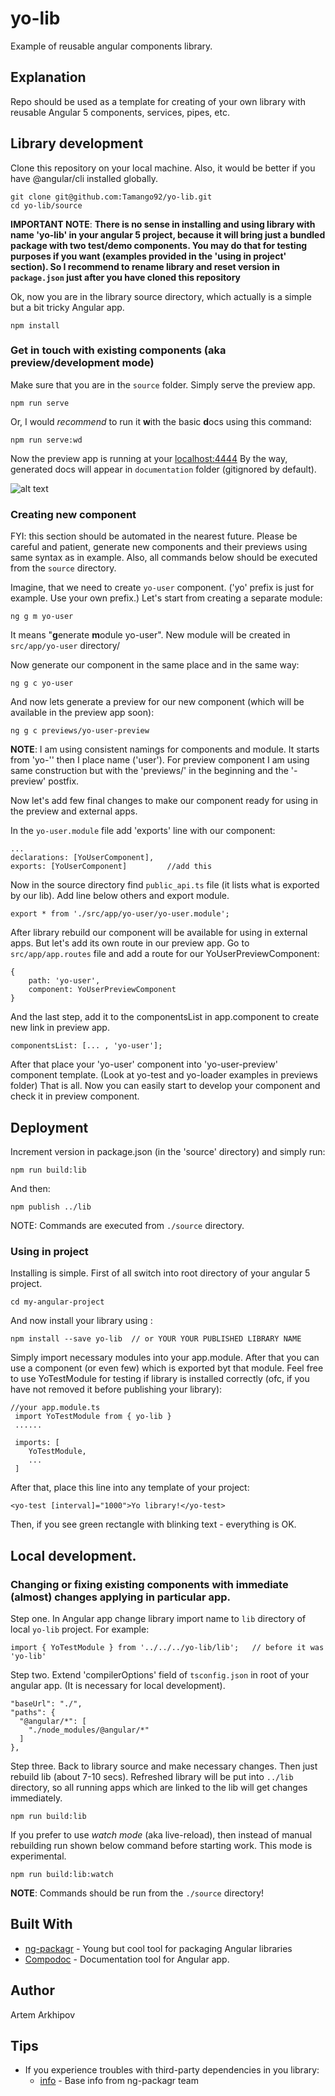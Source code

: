# yo-lib

Example of reusable angular components library.

## Explanation

Repo should be used as a template for creating of your own library with reusable
Angular 5 components, services, pipes, etc.

## Library development

Clone this repository on your local machine. Also, it would be better
if you have @angular/cli installed globally.

```
git clone git@github.com:Tamango92/yo-lib.git
cd yo-lib/source
```

**IMPORTANT NOTE**: **There is no sense in installing and using library with name 'yo-lib' in your angular 5 project, because it
will bring just a bundled package with two test/demo components. You may do that for testing
purposes if you want (examples provided in the 'using in project' section).
So I recommend to rename library and reset version in `package.json` just after you have cloned this repository**

Ok, now you are in the library source directory, which actually is a simple but a bit tricky Angular app.

```
npm install
```

### Get in touch with existing components (aka preview/development mode)

Make sure that you are in the `source` folder. Simply serve the preview app.

```
npm run serve
```

Or, I would *recommend* to run it **w**ith the basic **d**ocs using this command:

```
npm run serve:wd
```

Now the preview app is running at your [localhost:4444](http://localhost:4444)
By the way, generated docs will appear in `documentation` folder (gitignored by default).

![alt text](https://imgur.com/download/rvIz8He)

### Creating new component

FYI: this section should be automated in the nearest future.
Please be careful and patient, generate new components and their previews using same syntax as in example.
Also, all commands below should be executed from the `source` directory.

Imagine, that we need to create `yo-user` component. ('yo' prefix is just for example. Use your own prefix.)
Let's start from creating a separate module:
```
ng g m yo-user
```
It means "**g**enerate **m**odule yo-user". New module will be created in `src/app/yo-user` directory/

Now generate our component in the same place and in the same way:

```
ng g c yo-user
```

And now lets generate a preview for our new component (which will be available in the
preview app soon):
```
ng g c previews/yo-user-preview
```

 **NOTE**: I am using consistent namings for components and module. It starts from 'yo-''
 then I place name ('user'). For preview component I am using same construction but
 with the 'previews/' in the beginning and the '-preview' postfix.

Now let's add few final changes to make our component ready for using in the preview
and external apps.

In the `yo-user.module` file add 'exports' line with our component:

```
...
declarations: [YoUserComponent],
exports: [YoUserComponent]         //add this
```
Now in the source directory find `public_api.ts` file (it lists what is exported by our lib). Add line below others and
export module.

```
export * from './src/app/yo-user/yo-user.module';
```
After library rebuild our component will be available for using in external apps. But let's add its own route in our
preview app. Go to `src/app/app.routes` file and add a route for our YoUserPreviewComponent:

```
{
    path: 'yo-user',
    component: YoUserPreviewComponent
}
```
And the last step, add it to the componentsList in app.component to create new link in preview app.

```
componentsList: [... , 'yo-user'];
```
After that place your 'yo-user' component into 'yo-user-preview' component template.
(Look at yo-test and yo-loader examples in previews folder)
That is all. Now you can easily start to develop your component and check it in preview component.

## Deployment

Increment version in package.json (in the 'source' directory) and simply run:

```
npm run build:lib
```

And then:

```
npm publish ../lib
```
NOTE: Commands are executed from `./source` directory.

### Using in project

Installing is simple. First of all switch into root directory of your angular 5 project.


```
cd my-angular-project
```

And now install your library using :

```
npm install --save yo-lib  // or YOUR YOUR PUBLISHED LIBRARY NAME
```

Simply import necessary modules into your app.module. After that you can use a component
(or even few) which is exported byt that module.
Feel free to use YoTestModule for testing if library is installed correctly (ofc, if you
have not removed it before publishing your library):

```
//your app.module.ts
 import YoTestModule from { yo-lib }
 ......

 imports: [
    YoTestModule,
    ...
 ]
```

After that, place this line into any template of your project:

```
<yo-test [interval]="1000">Yo library!</yo-test>
```

Then, if you see green rectangle with blinking text - everything is OK.

## Local development.

### Changing or fixing existing components with immediate (almost) changes applying in particular app.

Step one. In Angular app change library import name to `lib` directory of local `yo-lib` project.
For example:

```
import { YoTestModule } from '../../../yo-lib/lib';   // before it was 'yo-lib'
```

Step two. Extend 'compilerOptions' field of `tsconfig.json` in root of your angular app. (It is necessary for local development).

```
"baseUrl": "./",
"paths": {
  "@angular/*": [
    "./node_modules/@angular/*"
  ]
},
```

Step three. Back to library source and make necessary changes. Then just rebuild lib (about 7-10 secs). Refreshed library
will be put into `../lib` directory, so all running apps which are linked to the lib will get changes immediately.

```
npm run build:lib
```

If you prefer to use *watch mode* (aka live-reload), then instead of manual rebuilding run shown below command before
starting work. This mode is experimental.

```
npm run build:lib:watch
```
**NOTE**: Commands should be run from the `./source` directory!

## Built With

* [ng-packagr](https://github.com/dherges/ng-packagr) - Young but cool tool for packaging Angular libraries
* [Compodoc](https://github.com/compodoc/compodoc) - Documentation tool for Angular app.

## Author

Artem Arkhipov

## Tips

* If you experience troubles with third-party dependencies in you library:
    - [info](https://github.com/dherges/ng-packagr/issues/129) - Base info from ng-packagr team

